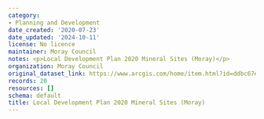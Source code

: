 ```yaml
---
category:
- Planning and Development
date_created: '2020-07-23'
date_updated: '2024-10-11'
license: No licence
maintainer: Moray Council
notes: <p>Local Development Plan 2020 Mineral Sites (Moray)</p>
organization: Moray Council
original_dataset_link: https://www.arcgis.com/home/item.html?id=ddbc67e3368447b28218fc71fe53fd73
records: 20
resources: []
schema: default
title: Local Development Plan 2020 Mineral Sites (Moray)
---
```


